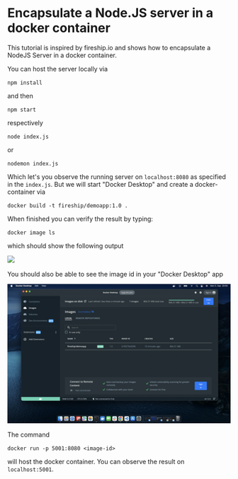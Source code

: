 # Encapsulate a Node.JS server in a docker container 

This tutorial is inspired by fireship.io and shows how to encapsulate a NodeJS Server in a docker container. 

You can host the server locally via 

```
npm install 
```

and then 

```
npm start 
```

respectively 

```
node index.js 
```

or 

```
nodemon index.js 
```

Which let's you observe the running server on `localhost:8080` as specified in the `index.js`. 
But we will start "Docker Desktop" and create a docker-container via 

```
docker build -t fireship/demoapp:1.0 .
```

When finished you can verify the result by typing: 

```
docker image ls 
```

which should show the following output 

![](screenshot.png)

You should also be able to see the image id in your "Docker Desktop" app 

![](screenshot_2.png)

The command 

```
docker run -p 5001:8080 <image-id>
````

will host the docker container. You can observe the result on `localhost:5001`. 